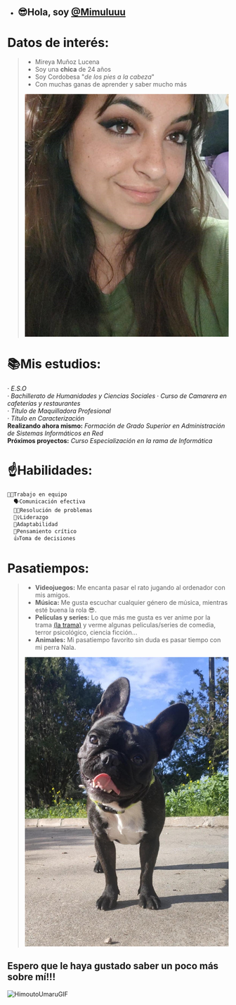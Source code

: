 - ## 😎Hola, soy [@Mimuluuu](https://github.com/Mimuluuu/Mimuluuu)
  
# Datos de interés:
>
> - Mireya Muñoz Lucena  
> - Soy una **chica** de 24 años    
> - Soy Cordobesa "_de los pies a la cabeza_"  
> - Con muchas ganas de aprender y saber mucho más
>
> ![Mimuluuu](https://github.com/Mimuluuu/foto/blob/main/WhatsApp%20Image%202024-09-27%20at%2013.43.54.jpeg)
>
# 📚Mis estudios:

· _E.S.O_  
· _Bachillerato de Humanidades y Ciencias Sociales_
· _Curso de Camarera en cafeterías y restaurantes_  
· _Título de Maquilladora Profesional_  
· _Título en Caracterización_  
  **Realizando ahora mismo:** _Formación de Grado Superior en Administración de Sistemas Informáticos en Red_  
  **Próximos proyectos:** _Curso Especialización en la rama de Informática_  
>
>
# ☝️Habilidades:  

    🤜🤛Trabajo en equipo  
      🗣️Comunicación efectiva 
      😵‍💫Resolución de problemas  
      🧍‍♀️Liderazgo  
      🤗Adaptabilidad
      🧐Pensamiento crítico 
      👍Toma de decisiones  

# Pasatiempos:
>
> - **Videojuegos:** Me encanta pasar el rato jugando al ordenador con mis amigos.  
> - **Música:** Me gusta escuchar cualquier género de música, mientras esté buena la rola 😎.  
> - **Películas y series:** Lo que más me gusta es ver anime por la trama [(la trama)](https://es.pinterest.com/pin/56717276551554970/)
 y verme algunas peliculas/series de comedia, terror psicológico, ciencia ficción...  
> - **Animales:** Mi pasatiempo favorito sin duda es pasar tiempo con mi perra Nala.
>
> ![Nala](https://github.com/Mimuluuu/foto/blob/main/010d2634-3a62-4ea3-b154-f33e6b5c377e.jpg)



## Espero que le haya gustado saber un poco más sobre mí!!!

![HimoutoUmaruGIF](https://github.com/user-attachments/assets/c94e658e-bf45-4cc2-8556-c69c26975ba9)


